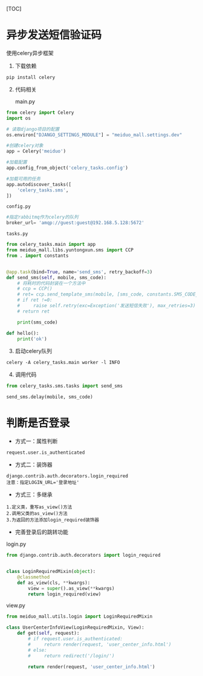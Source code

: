 [TOC]

# 异步发送短信验证码

使用celery异步框架

1. 下载依赖

```
pip install celery
```

2. 代码相关

   main.py

```python
from celery import Celery
import os

# 读取django项目的配置
os.environ["DJANGO_SETTINGS_MODULE"] = "meiduo_mall.settings.dev"

#创建celery对象
app = Celery('meiduo')

#加载配置
app.config_from_object('celery_tasks.config')

#加载可用的任务
app.autodiscover_tasks([
    'celery_tasks.sms',
])
```

   	config.py

```python
#指定rabbitmq作为celery的队列
broker_url= 'amqp://guest:guest@192.168.5.128:5672'
```

   	tasks.py

```python
from celery_tasks.main import app
from meiduo_mall.libs.yuntongxun.sms import CCP
from . import constants


@app.task(bind=True, name='send_sms', retry_backoff=3)
def send_sms(self, mobile, sms_code):
    # 将耗时的代码封装在一个方法中
    # ccp = CCP()
    # ret= ccp.send_template_sms(mobile, [sms_code, constants.SMS_CODE_EXPIRES], 1)
    # if ret !=0:
    #     raise self.retry(exc=Exception('发送短信失败'), max_retries=3)
    # return ret

    print(sms_code)

def hello():
    print('ok')
```

3. 启动celery队列

```
celery -A celery_tasks.main worker -l INFO
```

4. 调用代码

```python
from celery_tasks.sms.tasks import send_sms

send_sms.delay(mobile, sms_code)
```



# 判断是否登录

- 方式一：属性判断

```
request.user.is_authenticated
```

- 方式二：装饰器

```
django.contrib.auth.decorators.login_required
注意：指定LOGIN_URL='登录地址'
```
- 方式三：多继承

```
1.定义类，重写as_view()方法
2.调用父类的as_view()方法
3.为返回的方法添加login_required装饰器
```

- 完善登录后的跳转功能

login.py

```python
from django.contrib.auth.decorators import login_required


class LoginRequiredMixin(object):
    @classmethod
    def as_view(cls, **kwargs):
        view = super().as_view(**kwargs)
        return login_required(view)

```

view.py

```python
from meiduo_mall.utils.login import LoginRequiredMixin

class UserCenterInfoView(LoginRequiredMixin, View):
    def get(self, request):
        # if request.user.is_authenticated:
        #     return render(request, 'user_center_info.html')
        # else:
        #     return redirect('/login/')

        return render(request, 'user_center_info.html')
```

